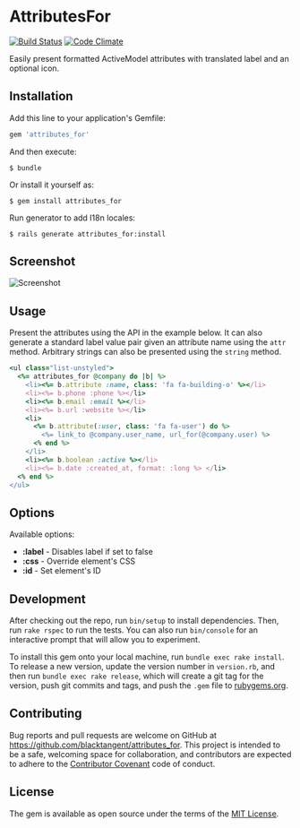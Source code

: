 # AttributesFor

[![Build
Status](https://travis-ci.org/blacktangent/attributes_for.svg?branch=master)](https://travis-ci.org/blacktangent/attributes_for)
[![Code
Climate](https://codeclimate.com/github/blacktangent/attributes_for.png)](https://codeclimate.com/github/blacktangent/attributes_for)

Easily present formatted ActiveModel attributes with translated label and an optional icon.

## Installation

Add this line to your application's Gemfile:

```ruby
gem 'attributes_for'
```

And then execute:

    $ bundle

Or install it yourself as:

    $ gem install attributes_for

Run generator to add I18n locales:

    $ rails generate attributes_for:install
    
## Screenshot
![Screenshot](https://cloud.githubusercontent.com/assets/1222916/9083171/fac21df2-3b92-11e5-837a-71e70ee24cdd.png)

## Usage

Present the attributes using the API in the example below. It can also generate a
standard label value pair given an attribute name using the `attr` method. Arbitrary
strings can also be presented using the `string` method.

```ruby
<ul class="list-unstyled">
  <%= attributes_for @company do |b| %>
    <li><%= b.attribute :name, class: 'fa fa-building-o' %></li>
    <li><%= b.phone :phone %></li>
    <li><%= b.email :email %></li>
    <li><%= b.url :website %></li>
    <li>
      <%= b.attribute(:user, class: 'fa fa-user') do %>
        <%= link_to @company.user_name, url_for(@company.user) %>
      <% end %>
    </li>
    <li><%= b.boolean :active %></li>
    <li><%= b.date :created_at, format: :long %> </li>
  <% end %>
</ul>
```

## Options

Available options:

* __:label__ - Disables label if set to false
* __:css__ - Override element's CSS
* __:id__ - Set element's ID

## Development

After checking out the repo, run `bin/setup` to install dependencies. Then, run `rake rspec` to run the tests. You can also run `bin/console` for an interactive prompt that will allow you to experiment.

To install this gem onto your local machine, run `bundle exec rake install`. To release a new version, update the version number in `version.rb`, and then run `bundle exec rake release`, which will create a git tag for the version, push git commits and tags, and push the `.gem` file to [rubygems.org](https://rubygems.org).

## Contributing

Bug reports and pull requests are welcome on GitHub at https://github.com/blacktangent/attributes_for. This project is intended to be a safe, welcoming space for collaboration, and contributors are expected to adhere to the [Contributor Covenant](contributor-covenant.org) code of conduct.


## License

The gem is available as open source under the terms of the [MIT License](http://opensource.org/licenses/MIT).

